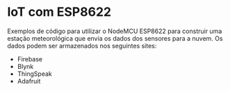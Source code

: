 # IoT com ESP8622
Exemplos de código para utilizar o NodeMCU ESP8622 para construir uma estação meteorológica que envia os dados dos sensores para a nuvem.
Os dados podem ser armazenados nos seguintes sites:
- Firebase
- Blynk
- ThingSpeak
- Adafruit
